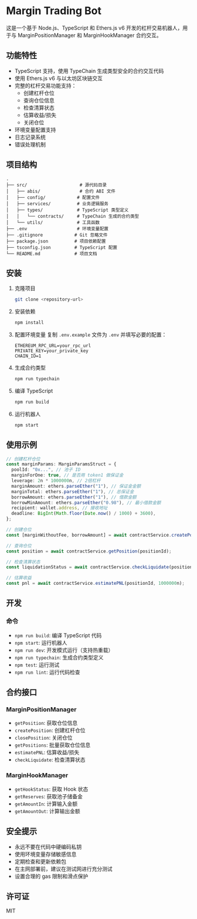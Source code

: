 # Margin Trading Bot

这是一个基于 Node.js、TypeScript 和 Ethers.js v6 开发的杠杆交易机器人，用于与 MarginPositionManager 和 MarginHookManager 合约交互。

## 功能特性

- TypeScript 支持，使用 TypeChain 生成类型安全的合约交互代码
- 使用 Ethers.js v6 与以太坊区块链交互
- 完整的杠杆交易功能支持：
  - 创建杠杆仓位
  - 查询仓位信息
  - 检查清算状态
  - 估算收益/损失
  - 关闭仓位
- 环境变量配置支持
- 日志记录系统
- 错误处理机制

## 项目结构

```plaintext
.
├── src/                    # 源代码目录
│   ├── abis/               # 合约 ABI 文件
│   ├── config/            # 配置文件
│   ├── services/          # 业务逻辑服务
│   ├── types/             # TypeScript 类型定义
│   │   └── contracts/     # TypeChain 生成的合约类型
│   └── utils/             # 工具函数
├── .env                   # 环境变量配置
├── .gitignore            # Git 忽略文件
├── package.json          # 项目依赖配置
├── tsconfig.json         # TypeScript 配置
└── README.md             # 项目文档
```

## 安装

1. 克隆项目

   ```bash
   git clone <repository-url>
   ```

2. 安装依赖

   ```bash
   npm install
   ```

3. 配置环境变量
   复制 `.env.example` 文件为 `.env` 并填写必要的配置：

   ```plaintext
   ETHEREUM_RPC_URL=your_rpc_url
   PRIVATE_KEY=your_private_key
   CHAIN_ID=1
   ```

4. 生成合约类型

   ```bash
   npm run typechain
   ```

5. 编译 TypeScript

   ```bash
   npm run build
   ```

6. 运行机器人

   ```bash
   npm start
   ```

## 使用示例

```typescript
// 创建杠杆仓位
const marginParams: MarginParamsStruct = {
  poolId: "0x...", // 池子 ID
  marginForOne: true, // 是否用 token1 做保证金
  leverage: 2n * 1000000n, // 2倍杠杆
  marginAmount: ethers.parseEther("1"), // 保证金金额
  marginTotal: ethers.parseEther("1"), // 总保证金
  borrowAmount: ethers.parseEther("1"), // 借款金额
  borrowMinAmount: ethers.parseEther("0.98"), // 最小借款金额
  recipient: wallet.address, // 接收地址
  deadline: BigInt(Math.floor(Date.now() / 1000) + 3600),
};

// 创建仓位
const [marginWithoutFee, borrowAmount] = await contractService.createPosition(marginParams);

// 查询仓位
const position = await contractService.getPosition(positionId);

// 检查清算状态
const liquidationStatus = await contractService.checkLiquidate(positionId);

// 估算收益
const pnl = await contractService.estimatePNL(positionId, 1000000n);
```

## 开发

### 命令

- `npm run build`: 编译 TypeScript 代码
- `npm start`: 运行机器人
- `npm run dev`: 开发模式运行（支持热重载）
- `npm run typechain`: 生成合约类型定义
- `npm test`: 运行测试
- `npm run lint`: 运行代码检查

## 合约接口

### MarginPositionManager

- `getPosition`: 获取仓位信息
- `createPosition`: 创建杠杆仓位
- `closePosition`: 关闭仓位
- `getPositions`: 批量获取仓位信息
- `estimatePNL`: 估算收益/损失
- `checkLiquidate`: 检查清算状态

### MarginHookManager

- `getHookStatus`: 获取 Hook 状态
- `getReserves`: 获取池子储备金
- `getAmountIn`: 计算输入金额
- `getAmountOut`: 计算输出金额

## 安全提示

- 永远不要在代码中硬编码私钥
- 使用环境变量存储敏感信息
- 定期检查和更新依赖包
- 在主网部署前，建议在测试网进行充分测试
- 设置合理的 gas 限制和滑点保护

## 许可证

MIT
